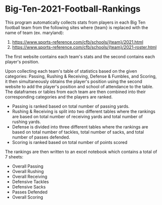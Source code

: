 # Big-Ten-2021-Football-Rankings
This program automatically collects stats from players in each Big Ten football team from the following sites where {team} is replaced with the name of team (ex. maryland):
  1. https://www.sports-reference.com/cfb/schools/{team}/2021.html
  2. https://www.sports-reference.com/cfb/schools/{team}/2021-roster.html
  
  The first website contains each team's stats and the second contains each player's position.
  
Upon collecting each team's table of statistics based on the given categories: Passing, Rushing & Receiving, Defense & Fumbles, and Scoring,
it then simultaneously obtains the player's position using the second website to add the player's position and school of attendance to the
table. The dataframes or tables from each team are then combined into their corresponding categories and the players are ranked.

- Passing is ranked based on total number of passing yards.
- Rushing & Receiving is split into two different tables where the rankings are based on total number of receiving yards and total number of rushing yards.
- Defense is divided into three different tables where the rankings are based on total number of tackles, total number of sacks, and total number of passes defended.
- Scoring is ranked based on total number of points scored

The rankings are then written to an excel notebook which contains a total of 7 sheets:
  - Overall Passing
  - Overall Rushing
  - Overall Receiving
  - Defensive Tackles
  - Defensive Sacks
  - Passes Defended
  - Overall Scoring

 
